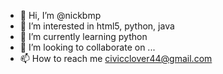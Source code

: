 - 👋 Hi, I’m @nickbmp
- 👀 I’m interested in html5, python, java
- 🌱 I’m currently learning python
- 💞️ I’m looking to collaborate on ...
- 📫 How to reach me civicclover44@gmail.com

<!---
nickbmp/nickbmp is a ✨ special ✨ repository because its `README.md` (this file) appears on your GitHub profile.
You can click the Preview link to take a look at your changes.
--->
